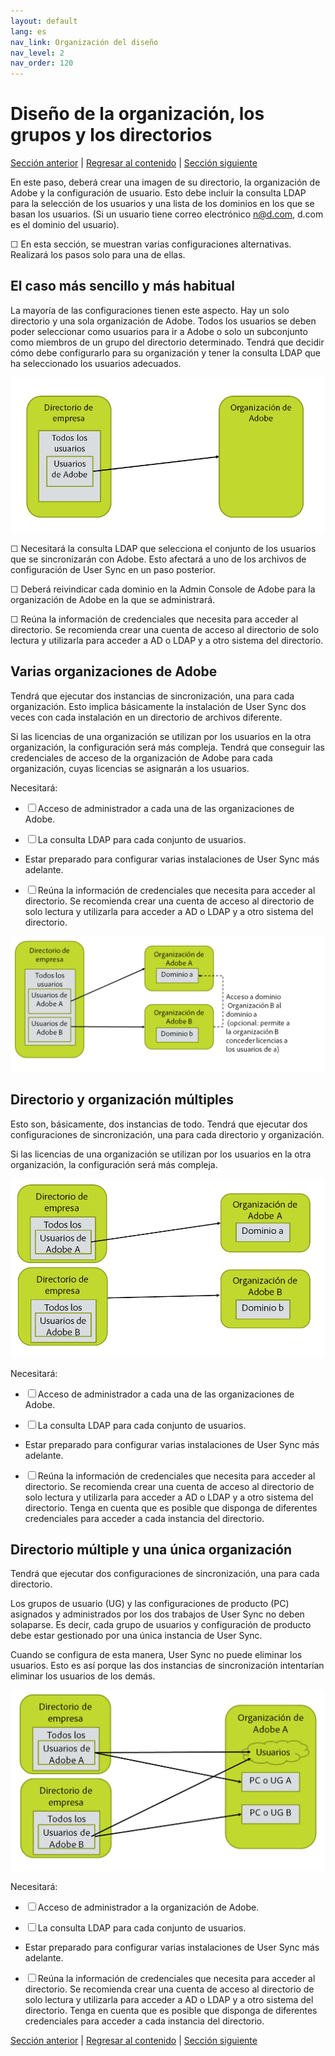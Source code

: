 ```yaml
---
layout: default
lang: es
nav_link: Organización del diseño
nav_level: 2
nav_order: 120
---
```


# Diseño de la organización, los grupos y los directorios

[Sección anterior](before_you_start.md) \| [Regresar al contenido](index.md) \| [Sección siguiente](layout_products.md)

En este paso, deberá crear una imagen de su directorio, la organización de Adobe y la configuración de usuario. Esto debe incluir la consulta LDAP para la selección de los usuarios y una lista de los dominios en los que se basan los usuarios. (Si un usuario tiene correo electrónico n@d.com, d.com es el dominio del usuario).

&#9744; En esta sección, se muestran varias configuraciones alternativas. Realizará los pasos solo para una de ellas.

## El caso más sencillo y más habitual

La mayoría de las configuraciones tienen este aspecto. Hay un solo directorio y una sola organización de Adobe. Todos los usuarios se deben poder seleccionar como usuarios para ir a Adobe o solo un subconjunto como miembros de un grupo del directorio determinado. Tendrá que decidir cómo debe configurarlo para su organización y tener la consulta LDAP que ha seleccionado los usuarios adecuados.

![Configuración simple](images/layout_orgs_simple.PNG)

&#9744; Necesitará la consulta LDAP que selecciona el conjunto de los usuarios que se sincronizarán con Adobe. Esto afectará a uno de los archivos de configuración de User Sync en un paso posterior.


&#9744; Deberá reivindicar cada dominio en la Admin Console de Adobe para la organización de Adobe en la que se administrará.

&#9744; Reúna la información de credenciales que necesita para acceder al directorio. Se recomienda crear una cuenta de acceso al directorio de solo lectura y utilizarla para acceder a AD o LDAP y a otro sistema del directorio.

## Varias organizaciones de Adobe

Tendrá que ejecutar dos instancias de sincronización, una para cada organización. Esto implica básicamente la instalación de User Sync dos veces con cada instalación en un directorio de archivos diferente.

Si las licencias de una organización se utilizan por los usuarios en la otra organización, la configuración será más compleja. Tendrá que conseguir las credenciales de acceso de la organización de Adobe para cada organización, cuyas licencias se asignarán a los usuarios.


Necesitará:

- &#9744; Acceso de administrador a cada una de las organizaciones de Adobe.

- &#9744; La consulta LDAP para cada conjunto de usuarios.

-  Estar preparado para configurar varias instalaciones de User Sync más adelante.

-  &#9744; Reúna la información de credenciales que necesita para acceder al directorio. Se recomienda crear una cuenta de acceso al directorio de solo lectura y utilizarla para acceder a AD o LDAP y a otro sistema del directorio.




![Configuración múltiple](images/layout_orgs_multi.png)

## Directorio y organización múltiples

Esto son, básicamente, dos instancias de todo. Tendrá que ejecutar dos configuraciones de sincronización, una para cada directorio y organización.

Si las licencias de una organización se utilizan por los usuarios en la otra organización, la configuración será más compleja.



![Varias organizaciones y directorios](images/layout_orgs_multi_dir_multi_org.png)


Necesitará:

- &#9744; Acceso de administrador a cada una de las organizaciones de Adobe.

- &#9744; La consulta LDAP para cada conjunto de usuarios.

-  Estar preparado para configurar varias instalaciones de User Sync más adelante.

-  &#9744; Reúna la información de credenciales que necesita para acceder al directorio. Se recomienda crear una cuenta de acceso al directorio de solo lectura y utilizarla para acceder a AD o LDAP y a otro sistema del directorio.
 Tenga en cuenta que es posible que disponga de diferentes credenciales para acceder a cada instancia del directorio.


## Directorio múltiple y una única organización

Tendrá que ejecutar dos configuraciones de sincronización, una para cada directorio.

Los grupos de usuario (UG) y las configuraciones de producto (PC) asignados y administrados por los dos trabajos de User Sync no deben solaparse. Es decir, cada grupo de usuarios y configuración de producto debe estar gestionado por una única instancia de User Sync.

Cuando se configura de esta manera, User Sync no puede eliminar los usuarios. Esto es así porque las dos instancias de sincronización intentarían eliminar los usuarios de los demás.


![Varios directorios y una única organización](images/layout_orgs_multi_dir_single_org.png)

Necesitará:

- &#9744; Acceso de administrador a la organización de Adobe.

- &#9744; La consulta LDAP para cada conjunto de usuarios.

-  Estar preparado para configurar varias instalaciones de User Sync más adelante.

-  &#9744; Reúna la información de credenciales que necesita para acceder al directorio. Se recomienda crear una cuenta de acceso al directorio de solo lectura y utilizarla para acceder a AD o LDAP y a otro sistema del directorio.
 Tenga en cuenta que es posible que disponga de diferentes credenciales para acceder a cada instancia del directorio.


[Sección anterior](before_you_start.md) \| [Regresar al contenido](index.md) \| [Sección siguiente](layout_products.md)
